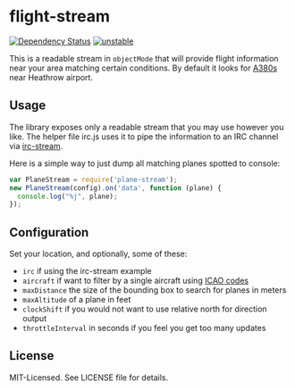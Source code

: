 # flight-stream
[![Dependency Status](https://david-dm.org/clux/flight-stream.png)](https://david-dm.org/clux/flight-stream)
[![unstable](http://hughsk.github.io/stability-badges/dist/unstable.svg)](http://nodejs.org/api/documentation.html#documentation_stability_index)

This is a readable stream in `objectMode` that will provide flight information near your area matching certain conditions. By default it looks for [A380s](http://en.wikipedia.org/wiki/Airbus_A380) near Heathrow airport.

## Usage
The library exposes only a readable stream that you may use however you like. The helper file irc.js uses it to pipe the information to an IRC channel via [irc-stream](http://npmjs.org/package/irc-stream).

Here is a simple way to just dump all matching planes spotted to console:

```js
var PlaneStream = require('plane-stream');
new PlaneStream(config).on('data', function (plane) {
  console.log("%j", plane);
});
```

## Configuration
Set your location, and optionally, some of these:

- `irc` if using the irc-stream example
- `aircraft` if want to filter by a single aircraft using [ICAO codes](http://en.wikipedia.org/wiki/ICAO_aircraft_type_designator)
- `maxDistance` the size of the bounding box to search for planes in meters
- `maxAltitude` of a plane in feet
- `clockShift` if you would not want to use relative north for direction output
- `throttleInterval` in seconds if you feel you get too many updates

## License
MIT-Licensed. See LICENSE file for details.
